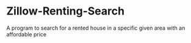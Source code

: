 # Zillow-Renting-Search
A program to search for a rented house in a specific given area with an affordable price
